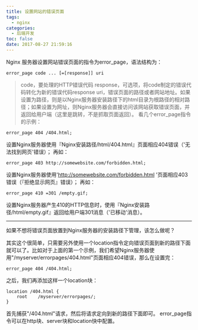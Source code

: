 ```yaml
---
title: 设置网站的错误页面
tags:
  - nginx
categories:
  - 后端开发
toc: false
date: 2017-08-27 21:59:16
---
```


Nginx 服务器设置网站错误页面的指令为error_page，语法结构为：

```
error_page code ... [=[response]] uri
```

<!-- more -->

> code，要处理的HTTP错误代码
> response，可选项，将code制定的错误代码转化为新的错误代码response
> uri，错误页面的路径或者网站地址。如果设置为路径，则是以Nginx服务器安装路径下的html目录为根路径的相对路径；如果设置为网址，则Nginx服务器会直接访问该网站获取错误页面，并返回给用户端（这里是跳转，不是抓取页面返回）。
看几个error_page指令的示例：

```
error_page 404 /404.html;
```

设置Nginx服务器使用『Nginx安装路径/html/404.html』页面相应404错误（'无法找到网页'错误）；
再如：

```
error_page 403 http://somewebsite.com/forbidden.html;
```
设置Nginx服务器使用'http://somewebsite.com/forbidden.html '页面相应403错误（『拒绝显示网页』错误）；
再如：

```
error_page 410 =301 /empty.gif;
```

设置Nginx服务器产生410的HTTP信息时，使用『Nginx安装路径/html/empty.gif』返回给用户端301消息（'已移动'消息）。

---

如果不想将错误页面放置到Nginx服务器的安装路径下管理，该怎么做呢？

其实这个很简单，只需要另外使用一个location指令定向错误页面到新的路径下面就可以了。比如对于上面的第一个示例，我们希望Nginx服务器使用"/myserver/errorpages/404.html"页面相应404错误，那么在设置完：

```
error_page 404 /404.html;
```

之后，我们再添加这样一个location块：

```
location /404.html {
    root    /myserver/errorpages/;
}
```

首先捕获"/404.html"请求，然后将请求定向到新的路径下面即可。
error_page指令可以在http块、server块和location快中配置。
